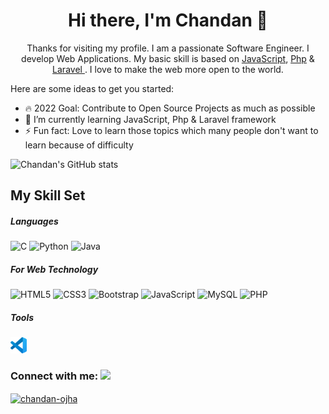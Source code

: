 <h1 align="center"> Hi there, I'm Chandan 👋 </h1>

<p align="center"> Thanks for visiting my profile. I am a passionate Software Engineer. I develop Web Applications. My basic skill is based on <a href="https://www.javascript.com/">JavaScript</a>, <a href="https://www.php.net/docs.php"> Php</a> & <a href="https://laravel.com/docs/8.x"> Laravel </a>. I love to make the web more open to the world.

Here are some ideas to get you started:

- 🔥️ 2022 Goal: Contribute to Open Source Projects as much as possible
- 🌱 I’m currently learning JavaScript, Php & Laravel framework
- ⚡ Fun fact: Love to learn those topics which many people don't want to learn because of difficulty

![Chandan's GitHub stats](https://github-readme-stats.vercel.app/api?username=Chandan-Ojha&hide=stars&bg_color=30,e96443,904e95&title_color=fff&text_color=fff)

## My Skill Set

##### Languages

<p align="left">
<img src="https://profilinator.rishav.dev/skills-assets/c-original.svg" alt="C" width="40" height="40" /> 
<img src="https://profilinator.rishav.dev/skills-assets/python-original.svg" alt="Python" width="40" height="40" />   
<img src="https://profilinator.rishav.dev/skills-assets/java-original-wordmark.svg" alt="Java" width="40" height="40" />
</p>

##### For Web Technology

<p align="left">
<img src="https://profilinator.rishav.dev/skills-assets/html5-original-wordmark.svg" alt="HTML5"  width="40" height="40" /> 
<img src="https://profilinator.rishav.dev/skills-assets/css3-original-wordmark.svg" alt="CSS3" width="40" height="40" />
<img src="https://profilinator.rishav.dev/skills-assets/bootstrap-plain.svg" alt="Bootstrap" width="40" height="40" /> 
<img src="https://profilinator.rishav.dev/skills-assets/javascript-original.svg" alt="JavaScript" width="40" height="40" />  
<img src="https://profilinator.rishav.dev/skills-assets/mysql-original-wordmark.svg" alt="MySQL" width="40" height="40" />  
<img src="https://profilinator.rishav.dev/skills-assets/php-original.svg" alt="PHP" width="40" height="40" />
</p>

##### Tools

<p align="left">
 <img  src="https://raw.githubusercontent.com/github/explore/80688e429a7d4ef2fca1e82350fe8e3517d3494d/topics/visual-studio-code/visual-studio-code.png"  alt="Visual Studio Code" width="26px" />
</p>

### Connect with me: <img src="https://media.giphy.com/media/LnQjpWaON8nhr21vNW/giphy.gif" height="32">

<p align="left">
<a href="https://www.linkedin.com/in/chandan-ojha-3216281a3/" target="blank"><img align="center" src="https://cdn.jsdelivr.net/npm/simple-icons@3.0.1/icons/linkedin.svg" alt="chandan-ojha" height="30" width="40" /></a>
</p>
